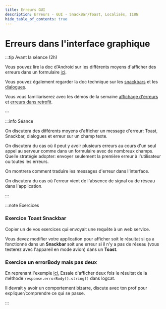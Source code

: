 ```yaml
---
title: Erreurs GUI
description: Erreurs - GUI - SnackBar/Toast, Localisés, I18N
hide_table_of_contents: true
---
```


# Erreurs dans l'interface graphique

<Row>

<Column>

:::tip Avant la séance (2h)

Vous pouvez lire la doc d'Android sur les différents moyens d'afficher des erreurs dans un formulaire [ici](https://material.io/archive/guidelines/patterns/errors.html#errors-user-input-errors).

Vous pouvez également regarder la doc technique sur les [snackbars](https://material.io/components/snackbars/android#using-snackbars) et les [dialogues](https://material.io/components/dialogs#behavior).

Vous vous familiariserez avec les démos de la semaine [affichage d'erreurs](https://github.com/departement-info-cem/4N6-Mobile/tree/master/Demonstrations/AffichageErreur) et [erreurs dans retrofit](https://github.com/departement-info-cem/4N6-Mobile/tree/master/Demonstrations/ErreurRetrofit).

:::

</Column>

<Column>

:::info Séance

On discutera des différents moyens d'afficher un message d'erreur: Toast, Snackbar, dialogues et erreur sur un champ texte.

On discutera du cas où il peut y avoir plusieurs erreurs au cours d'un seul appel au serveur comme dans un formulaire avec de nombreux champs. Quelle stratégie adopter: envoyer seulement la première erreur à l'utilisateur ou toutes les erreurs.

On montrera comment traduire les messages d'erreur dans l'interface.

On discutera du cas où l'erreur vient de l'absence de signal ou de réseau dans l'application.

:::

</Column>

</Row>

:::note Exercices

### Exercice Toast Snackbar

Copier un de vos exercices qui envoyait une requête à un web service.

Vous devez modifier votre application pour afficher soit le résultat si ça a fonctionné dans un **Snackbar** soit une erreur si il n'y a pas de réseau (vous testerez avec l'appareil en mode avion) dans un **Toast**.

### Exercice un errorBody mais pas deux

En reprenant l'exemple [ici](https://github.com/departement-info-cem/4N6-Mobile/tree/master/Demonstrations/ErreurRetrofit), Essaie d'afficher deux fois le résultat de la méthode `response.errorBody().string()` dans logcat.

Il devrait y avoir un comportement bizarre, discute avec ton prof pour expliquer/comprendre ce qui se passe.

:::
